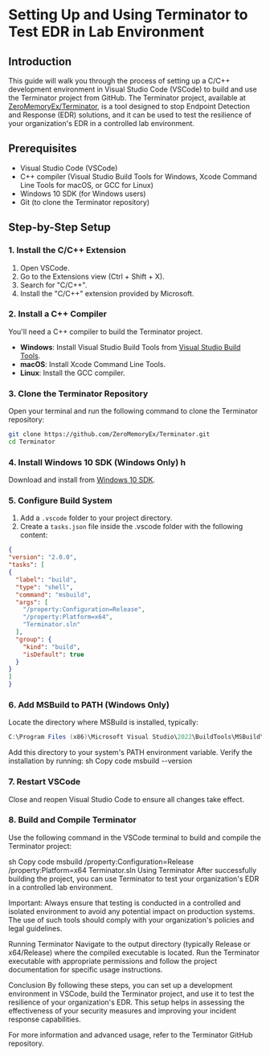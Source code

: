 # Setting Up and Using Terminator to Test EDR in Lab Environment

## Introduction

This guide will walk you through the process of setting up a C/C++ development environment in Visual Studio Code (VSCode) to build and use the Terminator project from GitHub. The Terminator project, available at [ZeroMemoryEx/Terminator](https://github.com/ZeroMemoryEx/Terminator), is a tool designed to stop Endpoint Detection and Response (EDR) solutions, and it can be used to test the resilience of your organization's EDR in a controlled lab environment.

## Prerequisites

- Visual Studio Code (VSCode)
- C++ compiler (Visual Studio Build Tools for Windows, Xcode Command Line Tools for macOS, or GCC for Linux)
- Windows 10 SDK (for Windows users)
- Git (to clone the Terminator repository)

## Step-by-Step Setup

### 1. Install the C/C++ Extension

1. Open VSCode.
2. Go to the Extensions view (Ctrl + Shift + X).
3. Search for "C/C++".
4. Install the "C/C++" extension provided by Microsoft.

### 2. Install a C++ Compiler

You'll need a C++ compiler to build the Terminator project.

- **Windows**: Install Visual Studio Build Tools from [Visual Studio Build Tools](https://aka.ms/vs/17/release/vs_BuildTools.exe).
- **macOS**: Install Xcode Command Line Tools.
- **Linux**: Install the GCC compiler.

### 3. Clone the Terminator Repository

Open your terminal and run the following command to clone the Terminator repository:

```sh
git clone https://github.com/ZeroMemoryEx/Terminator.git
cd Terminator
```
### 4. Install Windows 10 SDK (Windows Only) h
Download and install from [Windows 10 SDK](https://developer.microsoft.com/en-us/windows/downloads/windows-sdk/). 

### 5. Configure Build System
1. Add a `.vscode` folder to your project directory.
2. Create a `tasks.json` file inside the .vscode folder with the following content:

  ```json
{
"version": "2.0.0",
"tasks": [
  {
    "label": "build",
    "type": "shell",
    "command": "msbuild",
    "args": [
      "/property:Configuration=Release",
      "/property:Platform=x64",
      "Terminator.sln"
    ],
    "group": {
      "kind": "build",
      "isDefault": true
    }
  }
]
}
```

### 6. Add MSBuild to PATH (Windows Only)
Locate the directory where MSBuild is installed, typically:

```java
C:\Program Files (x86)\Microsoft Visual Studio\2022\BuildTools\MSBuild\Current\Bin
```

Add this directory to your system's PATH environment variable.
Verify the installation by running:
sh
Copy code
msbuild --version
### 7. Restart VSCode
Close and reopen Visual Studio Code to ensure all changes take effect.

### 8. Build and Compile Terminator
Use the following command in the VSCode terminal to build and compile the Terminator project:

sh
Copy code
msbuild /property:Configuration=Release /property:Platform=x64 Terminator.sln
Using Terminator
After successfully building the project, you can use Terminator to test your organization's EDR in a controlled lab environment.

Important: Always ensure that testing is conducted in a controlled and isolated environment to avoid any potential impact on production systems. The use of such tools should comply with your organization's policies and legal guidelines.

Running Terminator
Navigate to the output directory (typically Release or x64/Release) where the compiled executable is located. Run the Terminator executable with appropriate permissions and follow the project documentation for specific usage instructions.

Conclusion
By following these steps, you can set up a development environment in VSCode, build the Terminator project, and use it to test the resilience of your organization's EDR. This setup helps in assessing the effectiveness of your security measures and improving your incident response capabilities.

For more information and advanced usage, refer to the Terminator GitHub repository.
